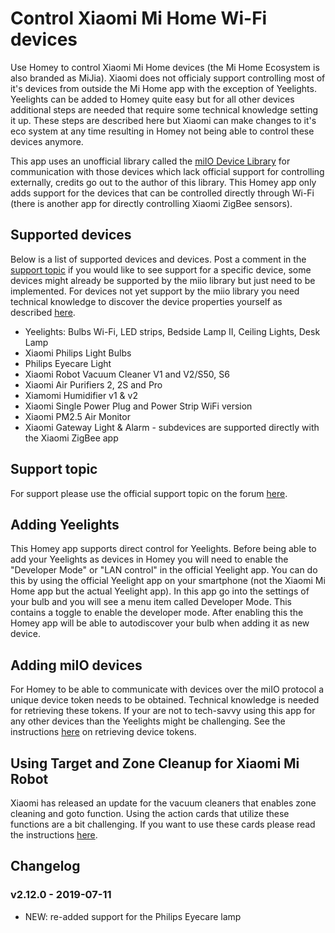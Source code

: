 # Control Xiaomi Mi Home Wi-Fi devices
Use Homey to control Xiaomi Mi Home devices (the Mi Home Ecosystem is also branded as MiJia). Xiaomi does not officialy support controlling most of it's devices from outside the Mi Home app with the exception of Yeelights. Yeelights can be added to Homey quite easy but for all other devices additional steps are needed that require some technical knowledge setting it up. These steps are described here but Xiaomi can make changes to it's eco system at any time resulting in Homey not being able to control these devices anymore.

This app uses an unofficial library called the [miIO Device Library](https://github.com/aholstenson/miio) for communication with those devices which lack official support for controlling externally, credits go out to the author of this library. This Homey app only adds support for the devices that can be controlled directly through Wi-Fi (there is another app for directly controlling Xiaomi ZigBee sensors).

## Supported devices
Below is a list of supported devices and devices. Post a comment in the [support topic](https://forum.athom.com/discussion/3295/) if you would like to see support for a specific device, some devices might already be supported by the miio library but just need to be implemented. For devices not yet support by the miio library you need technical knowledge to discover the device properties yourself as described [here](https://github.com/aholstenson/miio/blob/master/docs/missing-devices.md).
* Yeelights: Bulbs Wi-Fi, LED strips, Bedside Lamp II, Ceiling Lights, Desk Lamp
* Xiaomi Philips Light Bulbs
* Philips Eyecare Light
* Xiaomi Robot Vacuum Cleaner V1 and V2/S50, S6
* Xiaomi Air Purifiers 2, 2S and Pro
* Xiamomi Humidifier v1 & v2
* Xiaomi Single Power Plug and Power Strip WiFi version
* Xiaomi PM2.5 Air Monitor
* Xiaomi Gateway Light & Alarm - subdevices are supported directly with the Xiaomi ZigBee app

## Support topic
For support please use the official support topic on the forum [here](https://community.athom.com/t/118).

## Adding Yeelights
This Homey app supports direct control for Yeelights. Before being able to add your Yeelights as devices in Homey you will need to enable the "Developer Mode" or "LAN control" in the official Yeelight app. You can do this by using the official Yeelight app on your smartphone (not the Xiaomi Mi Home app but the actual Yeelight app). In this app go into the settings of your bulb and you will see a menu item called Developer Mode. This contains a toggle to enable the developer mode. After enabling this the Homey app will be able to autodiscover your bulb when adding it as new device.

## Adding miIO devices
For Homey to be able to communicate with devices over the miIO protocol a unique device token needs to be obtained. Technical knowledge is needed for retrieving these tokens. If your are not to tech-savvy using this app for any other devices than the Yeelights might be challenging. See the instructions [here](https://github.com/jghaanstra/com.xiaomi-miio/blob/master/docs/obtain_token.md) on retrieving device tokens.

## Using Target and Zone Cleanup for Xiaomi Mi Robot
Xiaomi has released an update for the vacuum cleaners that enables zone cleaning and goto function. Using the action cards that utilize these functions are a bit challenging. If you want to use these cards please read the instructions [here](https://github.com/jghaanstra/com.xiaomi-miio/blob/master/docs/mirobot_zonecleanup.md).

## Changelog
### v2.12.0 - 2019-07-11
* NEW: re-added support for the Philips Eyecare lamp

